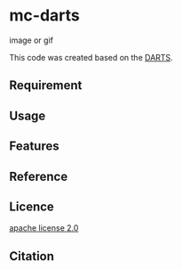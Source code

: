 # mc-darts

image or gif

This code was created based on the [DARTS](https://github.com/quark0/darts).

## Requirement

## Usage

## Features

## Reference

## Licence

[apache license 2.0](https://github.com/itigo-11111/MC-DARTS/blob/main/LICENSE)

## Citation
